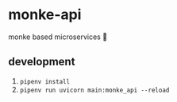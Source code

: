 # monke-api
monke based microservices 🐒

## development
1. `pipenv install`
2. `pipenv run uvicorn main:monke_api --reload`
